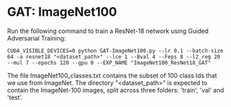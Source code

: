 # GAT: ImageNet100

Run the following command to train a ResNet-18 network using Guided Adversarial Training:

`CUDA_VISIBLE_DEVICES=0 python GAT-ImageNet100.py --lr 0.1 --batch-size 64 -a resnet18 "<dataset_path>" --lce 1 --Bval 4 --Feps 8 --l2_reg 20 --mul 7 --epochs 120 --gpu 0 --EXP_NAME "ImageNet100_ResNet18_GAT" ` 

The file ImageNet100_classes.txt contains the subset of 100 class Ids that we use from ImageNet. The directory "<dataset_path>" is expected to contain the ImageNet-100 images, split across three folders: 'train', 'val' and 'test'.
